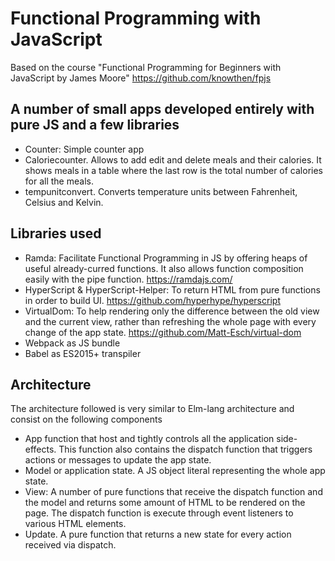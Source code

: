 # Functional Programming with JavaScript

Based on the course "Functional Programming for Beginners with JavaScript by James Moore" https://github.com/knowthen/fpjs

## A number of small apps developed entirely with pure JS and a few libraries

- Counter: Simple counter app
- Caloriecounter. Allows to add edit and delete meals and their calories. It shows meals in a table where the last row is the total number of calories for all the meals.
- tempunitconvert. Converts temperature units between Fahrenheit, Celsius and Kelvin.

## Libraries used

- Ramda: Facilitate Functional Programming in JS by offering heaps of useful already-curred functions. It also allows function composition easily with the pipe function. https://ramdajs.com/
- HyperScript & HyperScript-Helper: To return HTML from pure functions in order to build UI. https://github.com/hyperhype/hyperscript
- VirtualDom: To help rendering only the difference between the old view and the current view, rather than refreshing the whole page with every change of the app state. https://github.com/Matt-Esch/virtual-dom
- Webpack as JS bundle
- Babel as ES2015+ transpiler

## Architecture

The architecture followed is very similar to Elm-lang architecture and consist on the following components

- App function that host and tightly controls all the application side-effects. This function also contains the dispatch function that triggers actions or messages to update the app state.
- Model or application state. A JS object literal representing the whole app state.
- View: A number of pure functions that receive the dispatch function and the model and returns some amount of HTML to be rendered on the page. The dispatch function is execute through event listeners to various HTML elements.
- Update. A pure function that returns a new state for every action received via dispatch.

